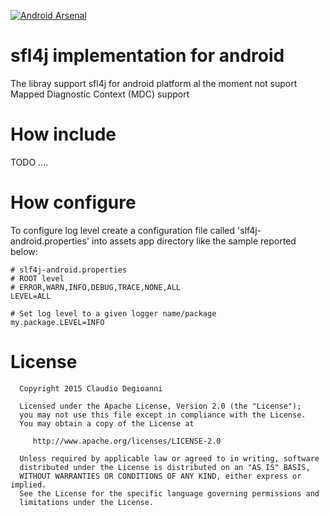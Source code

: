 [![Android Arsenal](https://img.shields.io/badge/Android%20Arsenal-sfl4j--android-brightgreen.svg?style=flat)](https://android-arsenal.com/details/1/5146)

# sfl4j implementation for android

The libray support sfl4j for android platform al the moment not suport Mapped Diagnostic Context (MDC) support

# How include

TODO ....

# How configure

To configure log level create a configuration file called 'slf4j-android.properties' into assets app directory like the sample reported below:
```properties
# slf4j-android.properties
# ROOT level
# ERROR,WARN,INFO,DEBUG,TRACE,NONE,ALL
LEVEL=ALL

# Set log level to a given logger name/package
my.package.LEVEL=INFO
```

# License

      Copyright 2015 Claudio Degioanni

      Licensed under the Apache License, Version 2.0 (the "License");
      you may not use this file except in compliance with the License.
      You may obtain a copy of the License at

         http://www.apache.org/licenses/LICENSE-2.0

      Unless required by applicable law or agreed to in writing, software
      distributed under the License is distributed on an "AS IS" BASIS,
      WITHOUT WARRANTIES OR CONDITIONS OF ANY KIND, either express or implied.
      See the License for the specific language governing permissions and
      limitations under the License.